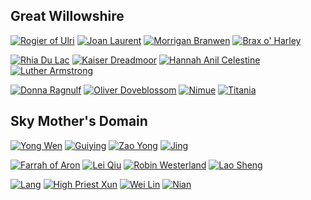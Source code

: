 ## Great Willowshire

[![Rogier of Ulri](https://i.imgur.com/uWO8Z0G.png)](RogierofUlri.md)
[![Joan Laurent](https://i.imgur.com/jZ5G1Yo.png)](JoanLaurent.md) 
[![Morrigan Branwen](https://i.imgur.com/lwlYgGh.png)](MorriganBranwen.md)
[![Brax o' Harley](https://i.imgur.com/2yE7ECj.png)](BraxoHarley.md)

[![Rhia Du Lac](https://i.imgur.com/5Uc96QS.png)](RhiaDuLac.md)
[![Kaiser Dreadmoor](https://i.imgur.com/ZeL76Oy.png)](KaiserDreadmoor.md)
[![Hannah Anil Celestine](https://i.imgur.com/bUKYhMx.png)](HannahCelestine.md)
[![Luther Armstrong](https://i.imgur.com/cjNa7O9.png)](LutherArmstrong.md)

[![Donna Ragnulf](https://i.imgur.com/p59wBPH.png)](DonnaRagnulf.md)
[![Oliver Doveblossom](https://i.imgur.com/toyz4Zg.png)](OliverDoveblossom.md)
[![Nimue](https://i.imgur.com/yWQZHWF.png)](Nimue.md)
[![Titania](https://i.imgur.com/AH4gq69.png)](Titania.md)

## Sky Mother's Domain

[![Yong Wen](https://i.imgur.com/D3gFCK3.png)](YongWen.md)
[![Guiying](https://i.imgur.com/FkT4bwk.png)](Guiying.md)
[![Zao Yong](https://i.imgur.com/nFlxKRQ.png)](ZaoYong.md)
[![Jing](https://i.imgur.com/Xk66BDq.png)](Jing.md)

[![Farrah of Aron](https://i.imgur.com/iWXDVTu.png)](FarrahofAron.md)
[![Lei Qiu](https://i.imgur.com/lgAsMqS.png)](LeiQiu.md)
[![Robin Westerland](https://i.imgur.com/fQeIt71.png)](RobinWesterland.md)
[![Lao Sheng](https://i.imgur.com/kPw7C2m.png)](LaoSheng.md)

[![Lang](https://i.imgur.com/d57VUoB.png)](Lang.md)
[![High Priest Xun](https://i.imgur.com/LkISmcG.png)](Xun.md)
[![Wei Lin](https://i.imgur.com/mttVwuH.png)](WeiLin.md)
[![Nian](https://i.imgur.com/kO3sOdo.png)](Nian.md)